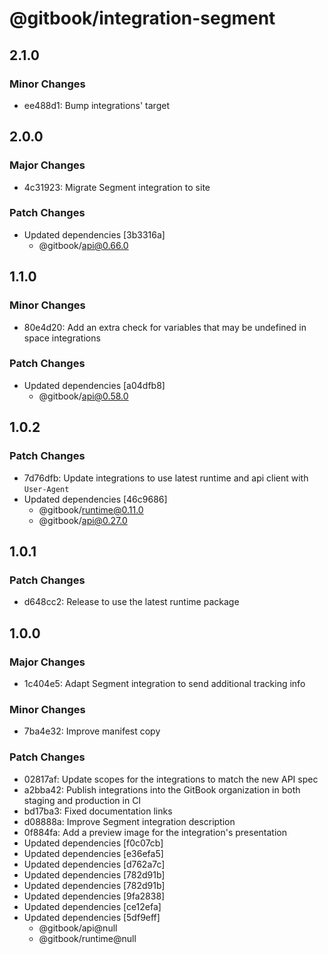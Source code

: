 # @gitbook/integration-segment

## 2.1.0

### Minor Changes

-   ee488d1: Bump integrations' target

## 2.0.0

### Major Changes

-   4c31923: Migrate Segment integration to site

### Patch Changes

-   Updated dependencies [3b3316a]
    -   @gitbook/api@0.66.0

## 1.1.0

### Minor Changes

-   80e4d20: Add an extra check for variables that may be undefined in space integrations

### Patch Changes

-   Updated dependencies [a04dfb8]
    -   @gitbook/api@0.58.0

## 1.0.2

### Patch Changes

-   7d76dfb: Update integrations to use latest runtime and api client with `User-Agent`
-   Updated dependencies [46c9686]
    -   @gitbook/runtime@0.11.0
    -   @gitbook/api@0.27.0

## 1.0.1

### Patch Changes

-   d648cc2: Release to use the latest runtime package

## 1.0.0

### Major Changes

-   1c404e5: Adapt Segment integration to send additional tracking info

### Minor Changes

-   7ba4e32: Improve manifest copy

### Patch Changes

-   02817af: Update scopes for the integrations to match the new API spec
-   a2bba42: Publish integrations into the GitBook organization in both staging and production in CI
-   bd17ba3: Fixed documentation links
-   d08888a: Improve Segment integration description
-   0f884fa: Add a preview image for the integration's presentation
-   Updated dependencies [f0c07cb]
-   Updated dependencies [e36efa5]
-   Updated dependencies [d762a7c]
-   Updated dependencies [782d91b]
-   Updated dependencies [782d91b]
-   Updated dependencies [9fa2838]
-   Updated dependencies [ce12efa]
-   Updated dependencies [5df9eff]
    -   @gitbook/api@null
    -   @gitbook/runtime@null
